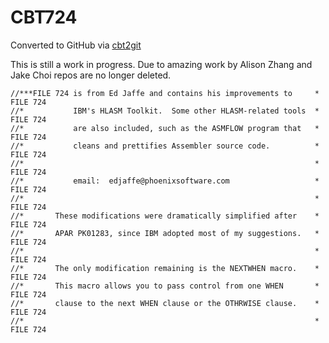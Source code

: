 # CBT724
Converted to GitHub via [cbt2git](https://github.com/wizardofzos/cbt2git)

This is still a work in progress. 
Due to amazing work by Alison Zhang and Jake Choi repos are no longer deleted.

```
//***FILE 724 is from Ed Jaffe and contains his improvements to     *   FILE 724
//*           IBM's HLASM Toolkit.  Some other HLASM-related tools  *   FILE 724
//*           are also included, such as the ASMFLOW program that   *   FILE 724
//*           cleans and prettifies Assembler source code.          *   FILE 724
//*                                                                 *   FILE 724
//*           email:  edjaffe@phoenixsoftware.com                   *   FILE 724
//*                                                                 *   FILE 724
//*       These modifications were dramatically simplified after    *   FILE 724
//*       APAR PK01283, since IBM adopted most of my suggestions.   *   FILE 724
//*                                                                 *   FILE 724
//*       The only modification remaining is the NEXTWHEN macro.    *   FILE 724
//*       This macro allows you to pass control from one WHEN       *   FILE 724
//*       clause to the next WHEN clause or the OTHRWISE clause.    *   FILE 724
//*                                                                 *   FILE 724
```
